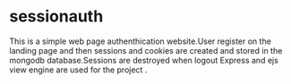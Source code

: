 # sessionauth


This is a simple web page authenthication website.User register on the landing page and then sessions and cookies are created and stored in the mongodb database.Sessions are destroyed when logout
Express and ejs view engine are used for the project .
